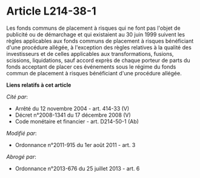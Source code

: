 # Article L214-38-1

Les fonds communs de placement à risques qui ne font pas l'objet de publicité ou de démarchage et qui existaient au 30 juin
1999 suivent les règles applicables aux fonds communs de placement à risques bénéficiant d'une procédure allégée, à
l'exception des règles relatives à la qualité des investisseurs et de celles applicables aux transformations, fusions,
scissions, liquidations, sauf accord exprès de chaque porteur de parts du fonds acceptant de placer ces événements sous le
régime du fonds commun de placement à risques bénéficiant d'une procédure allégée.

**Liens relatifs à cet article**

_Cité par_:

  - Arrêté du 12 novembre 2004 - art. 414-33 (V)
  - Décret n°2008-1341 du 17 décembre 2008 (V)
  - Code monétaire et financier - art. D214-50-1 (Ab)

_Modifié par_:

  - Ordonnance n°2011-915 du 1er août 2011 - art. 3

_Abrogé par_:

  - Ordonnance n°2013-676 du 25 juillet 2013 - art. 6
